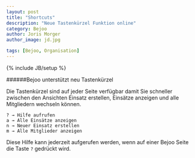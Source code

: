 ```yaml
---
layout: post
title: "Shortcuts"
description: "Neue Tastenkürzel Funktion online"
category: Bejoo
author: Joris Morger
author_image: jd.jpg

tags: [Bejoo, Organisation]
---
```

{% include JB/setup %}

######Bejoo unterstützt neu Tastenkürzel

Die Tastenkürzel sind auf jeder Seite verfügbar damit Sie schneller zwischen den Ansichten Einsatz erstellen, Einsätze anzeigen und alle Mitgliedern wechseln können.

	? → Hilfe aufrufen
	a → Alle Einsätze anzeigen
	n → Neuer Einsatz erstellen
	m → Alle Mitglieder anzeigen

Diese Hilfe kann jederzeit aufgerufen werden, wenn auf einer Bejoo Seite die Taste `?` gedrückt wird.
